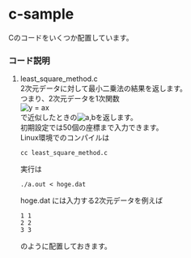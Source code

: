 # c-sample
Cのコードをいくつか配置しています。
### コード説明
1. least_square_method.c  
   2次元データに対して最小二乗法の結果を返します。  
   つまり、2次元データを1次関数  
   <img src="https://latex.codecogs.com/gif.latex?y&space;=&space;ax" title="y = ax" />  
   で近似したときの<img src="https://latex.codecogs.com/gif.latex?a,b" title="a,b" />を返します。  
   初期設定では50個の座標まで入力できます。  
   Linux環境でのコンパイルは
   ```
   cc least_square_method.c
   ```
   実行は
   ```
   ./a.out < hoge.dat
   ```
   hoge.dat には入力する2次元データを例えば
   ```hoge.dat
   1 1 
   2 2 
   3 3 
   ```
   のように配置しておきます。
